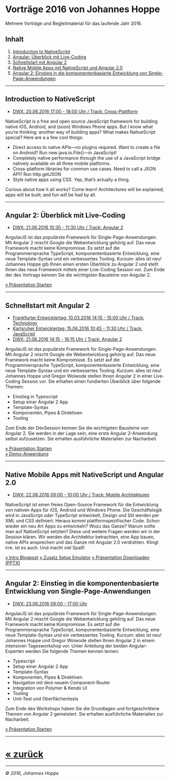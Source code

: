 # Vorträge 2016 von Johannes Hoppe

Mehrere Vorträge und Begleitmaterial für das laufende Jahr 2016.

## Inhalt

1. [Introduction to NativeScript](#nativescript)
2. [Angular: Überblick mit Live-Coding](#angular2live)
3. [Schnellstart mit Angular 2](#angular2devsession)
4. [Native Mobile Apps mit NativeScript und Angular 2.0](#angular2nativescript)
5. [Angular 2: Einstieg in die komponentenbasierte Entwicklung von Single-Page-Anwendungen](#angular2workshop)
 
<hr>

<a name="nativescript"></a>
## Introduction to NativeScript

* [DWX: 20.06.2016 17:00 - 18:00 Uhr / Track: Cross-Plattform][1]

NativeScript is a free and open source JavaScript framework for building native iOS, Android, and (soon) Windows Phone apps. But I know what you’re thinking: another way of building apps? What makes NativeScript special? Here are a a few cool things:

- Direct access to native APIs—no plugins required. Want to create a file on Android? Run new java.io.File()—in JavaScript!
- Completely native performance through the use of a JavaScript bridge natively available on all three mobile platforms.
- Cross-platform libraries for common use cases. Need to call a JSON API? Run http.getJSON
- Style native apps using CSS. Yep, that’s actually a thing.

Curious about how it all works? Come learn! Architectures will be explained; apps will be built; and fun will be had by all.

<hr>


<a name="angular2live"></a>
## Angular 2: Überblick mit Live-Coding

* [DWX: 21.06.2016 10:30 - 11:30 Uhr / Track: Angular 2][2]

AngularJS ist das populärste Framework für Single-Page-Anwendungen. Mit Angular 2 mischt Google die Webentwicklung gehörig auf. Das neue Framework macht keine Kompromisse. Es setzt auf die Programmiersprache TypeScript, komponentenbasierte Entwicklung, eine neue Template-Syntax und ein verbessertes Tooling. Kurzum: alles ist neu! Johannes Hoppe gib Ihnen einen ersten Überblick zu Angular 2 und stellt Ihnen das neue Framework mittels einer Live-Coding Session vor. Zum Ende der des Vortrags kennen Sie die wichtigsten Bausteine von Angular 2.

[» Präsentation Starten](http://johanneshoppe.github.io/presentations/2016/Angular2Live/)  

<hr>


<a name="angular2devsession"></a>
## Schnellstart mit Angular 2

* [Frankfurter Entwicklertag: 10.03.2016 14:15 - 15:00 Uhr / Track: Technology][3F]
* [Karlsruher Entwicklertag: 15.06.2016 10:45 - 11:30 Uhr / Track: JavaScript][3K]
* [DWX: 21.06.2016 14:15 - 16:15 Uhr / Track: Angular 2][3]

AngularJS ist das populärste Framework für Single-Page-Anwendungen. Mit Angular 2 mischt Google die Webentwicklung gehörig auf. Das neue Framework macht keine Kompromisse. Es setzt auf die Programmiersprache TypeScript, komponentenbasierte Entwicklung, eine neue Template-Syntax und ein verbessertes Tooling. Kurzum: alles ist neu! Johannes Hoppe und Gregor Woiwode stellen Ihnen Angular 2 in einer Live-Coding Session vor. Sie erhalten einen fundierten Überblick über folgende Themen:

- Einstieg in Typescript
- Setup einer Angular 2 App
- Template-Syntax
- Komponenten, Pipes & Direktiven
- Tooling

Zum Ende der DevSession kennen Sie die wichtigsten Bausteine von Angular 2. Sie werden in der Lage sein, eine erste Angular 2-Anwendung selbst aufzusetzen. Sie erhalten ausführliche Materialien zur Nacharbeit. 

[» Präsentation Starten](https://angular2buch.de/presentations/book-rating/)  
[» Demo-Anwendung](https://angular2buch.de/angular-2-book-rating-app/src/) 

<hr>



<a name="angular2nativescript"></a>
## Native Mobile Apps mit NativeScript und Angular 2.0

* [DWX: 22.06.2016 09:00 - 10:00 Uhr / Track: Mobile Architekturen][4]

NativeScript ist einen freies Open-Source Framework für die Entwicklung von nativen Apps für iOS, Android und Windows Phone. Die Geschäftslogik wird in JavaScript oder TypeScript entwickelt, Design und Stil werden per XML und CSS definiert. Heraus kommt plattformspezifischer Code. Schon wieder ein neu Art Apps zu entwickeln? Wozu das Ganze? Warum sollte man auf NativeScript setzten? Diese und weitere Fragen werden wir in der Session klären. Wir werden die Architektur betrachten, eine App bauen, native APIs ansprechen und das Ganze mit Angular 2.0 verdrahten. Klingt irre. Ist es auch. Und macht viel Spaß!

[» Intro Blogpost](http://www.developer-week.de/Blog/Mobile-Apps-mit-Angular-2-entwickeln)
[» Zusatz Setup Emulator](http://blog.johanneshoppe.de/2016/06/setting-up-android-emulators-for-nativescript-development/)
[» Präsentation Downloaden (PPTX)](http://johanneshoppe.github.io/presentations/2016/Angular2NativeScript/DWX-Angular%202.0%20und%20NativeScript.pptx)  


<hr>



<a name="angular2workshop"></a>
## Angular 2: Einstieg in die komponentenbasierte Entwicklung von Single-Page-Anwendungen

* [DWX: 23.06.2016 09:00 - 17:00 Uhr][5]

AngularJS ist das populärste Framework für Single-Page-Anwendungen. Mit Angular 2 mischt Google die Webentwicklung gehörig auf. Das neue Framework macht keine Kompromisse. Es setzt auf die Programmiersprache TypeScript, komponentenbasierte Entwicklung, eine neue Template-Syntax und ein verbessertes Tooling. Kurzum: alles ist neu! Johannes Hoppe und Gregor Woiwode stellen Ihnen Angular 2 in einem intensiven Tagesworkshop vor. Unter Anleitung der beiden Angular-Experten werden Sie folgende Themen kennen lernen:

- Typescript
- Setup einer Angular 2 App
- Template-Syntax
- Komponenten, Pipes & Direktiven
- Navigation mit dem neuem Component-Router
- Integration von Polymer & Kendo UI
- Tooling
- Unit-Test und Oberflächentests

Zum Ende des Workshops haben Sie die Grundlagen und fortgeschrittene Themen von Angular 2 gemeistert. Sie erhalten ausführliche Materialien zur Nacharbeit.

[» Präsentation Starten](https://angular2buch.de/presentations/book-rating/workshop.html)  

<hr>

# [&laquo; zurück](index.html)

<hr>

 

_&copy; 2016, Johannes Hoppe_


[1]: http://www.developer-week.de/Programm/Veranstaltung/(event)/20557
[2]: http://www.developer-week.de/Programm/Veranstaltung/(event)/20596
[3]: http://www.developer-week.de/Programm/Veranstaltung/(event)/20598
[3F]: https://entwicklertag.de/frankfurt/2016/live-coding-mit-angular-2
[3K]: https://entwicklertag.de/karlsruhe/2016/live-coding-mit-angular-2
[4]: http://www.developer-week.de/Programm/Veranstaltung/(event)/20683
[5]: http://www.developer-week.de/Programm/Veranstaltung/(event)/20747
